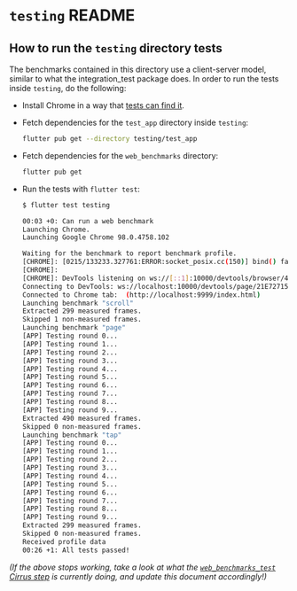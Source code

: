 # `testing` README

## How to run the `testing` directory tests

The benchmarks contained in this directory use a client-server model, similar to
what the integration_test package does. In order to run the tests inside `testing`,
do the following:

* Install Chrome in a way that [tests can find it](https://github.com/flutter/packages/blob/a5a4479e176c5e909dd5d961c2c79b61ce1bf1bd/packages/web_benchmarks/lib/src/browser.dart#L216).

* Fetch dependencies for the `test_app` directory inside `testing`:

  ```bash
  flutter pub get --directory testing/test_app
  ```

* Fetch dependencies for the `web_benchmarks` directory:

  ```bash
  flutter pub get
  ```

* Run the tests with `flutter test`:

  ```bash
  $ flutter test testing

  00:03 +0: Can run a web benchmark
  Launching Chrome.
  Launching Google Chrome 98.0.4758.102

  Waiting for the benchmark to report benchmark profile.
  [CHROME]: [0215/133233.327761:ERROR:socket_posix.cc(150)] bind() failed: Address already in use (98)
  [CHROME]:
  [CHROME]: DevTools listening on ws://[::1]:10000/devtools/browser/4ef82be6-9b68-4fd3-ab90-cd603d25ceb1
  Connecting to DevTools: ws://localhost:10000/devtools/page/21E7271507E9BC796B957E075515520F
  Connected to Chrome tab:  (http://localhost:9999/index.html)
  Launching benchmark "scroll"
  Extracted 299 measured frames.
  Skipped 1 non-measured frames.
  Launching benchmark "page"
  [APP] Testing round 0...
  [APP] Testing round 1...
  [APP] Testing round 2...
  [APP] Testing round 3...
  [APP] Testing round 4...
  [APP] Testing round 5...
  [APP] Testing round 6...
  [APP] Testing round 7...
  [APP] Testing round 8...
  [APP] Testing round 9...
  Extracted 490 measured frames.
  Skipped 0 non-measured frames.
  Launching benchmark "tap"
  [APP] Testing round 0...
  [APP] Testing round 1...
  [APP] Testing round 2...
  [APP] Testing round 3...
  [APP] Testing round 4...
  [APP] Testing round 5...
  [APP] Testing round 6...
  [APP] Testing round 7...
  [APP] Testing round 8...
  [APP] Testing round 9...
  Extracted 299 measured frames.
  Skipped 0 non-measured frames.
  Received profile data
  00:26 +1: All tests passed!
  ```

_(If the above stops working, take a look at what the [`web_benchmarks_test` Cirrus step](https://github.com/flutter/packages/blob/a5a4479e176c5e909dd5d961c2c79b61ce1bf1bd/.cirrus.yml#L102-L113)
is currently doing, and update this document accordingly!)_
